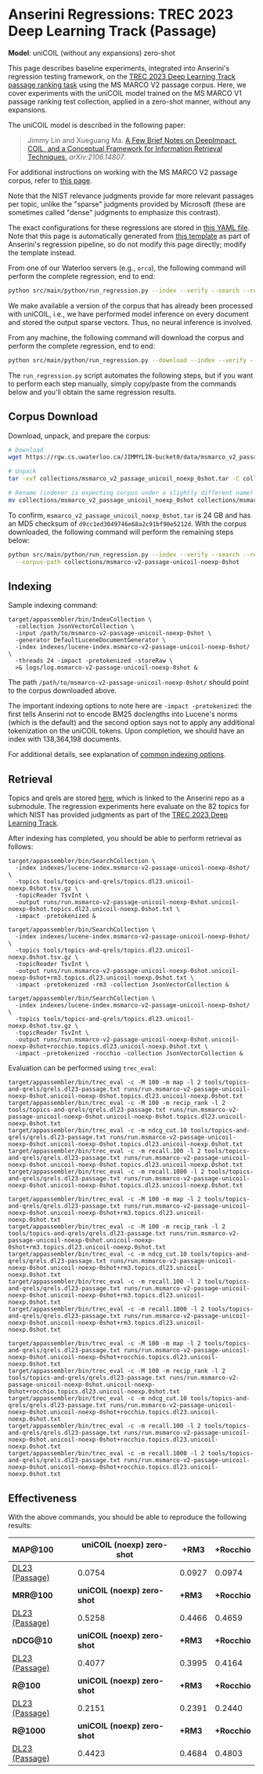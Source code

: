 # Anserini Regressions: TREC 2023 Deep Learning Track (Passage)

**Model**: uniCOIL (without any expansions) zero-shot

This page describes baseline experiments, integrated into Anserini's regression testing framework, on the [TREC 2023 Deep Learning Track passage ranking task](https://trec.nist.gov/data/deep2023.html) using the MS MARCO V2 passage corpus.
Here, we cover experiments with the uniCOIL model trained on the MS MARCO V1 passage ranking test collection, applied in a zero-shot manner, without any expansions.

The uniCOIL model is described in the following paper:

> Jimmy Lin and Xueguang Ma. [A Few Brief Notes on DeepImpact, COIL, and a Conceptual Framework for Information Retrieval Techniques.](https://arxiv.org/abs/2106.14807) _arXiv:2106.14807_.

For additional instructions on working with the MS MARCO V2 passage corpus, refer to [this page](../../docs/experiments-msmarco-v2.md).

Note that the NIST relevance judgments provide far more relevant passages per topic, unlike the "sparse" judgments provided by Microsoft (these are sometimes called "dense" judgments to emphasize this contrast).

The exact configurations for these regressions are stored in [this YAML file](../../src/main/resources/regression/dl23-passage-unicoil-noexp-0shot.yaml).
Note that this page is automatically generated from [this template](../../src/main/resources/docgen/templates/dl23-passage-unicoil-noexp-0shot.template) as part of Anserini's regression pipeline, so do not modify this page directly; modify the template instead.

From one of our Waterloo servers (e.g., `orca`), the following command will perform the complete regression, end to end:

```bash
python src/main/python/run_regression.py --index --verify --search --regression dl23-passage-unicoil-noexp-0shot
```

We make available a version of the corpus that has already been processed with uniCOIL, i.e., we have performed model inference on every document and stored the output sparse vectors.
Thus, no neural inference is involved.

From any machine, the following command will download the corpus and perform the complete regression, end to end:

```bash
python src/main/python/run_regression.py --download --index --verify --search --regression dl23-passage-unicoil-noexp-0shot
```

The `run_regression.py` script automates the following steps, but if you want to perform each step manually, simply copy/paste from the commands below and you'll obtain the same regression results.

## Corpus Download

Download, unpack, and prepare the corpus:

```bash
# Download
wget https://rgw.cs.uwaterloo.ca/JIMMYLIN-bucket0/data/msmarco_v2_passage_unicoil_noexp_0shot.tar -P collections/

# Unpack
tar -xvf collections/msmarco_v2_passage_unicoil_noexp_0shot.tar -C collections/

# Rename (indexer is expecting corpus under a slightly different name)
mv collections/msmarco_v2_passage_unicoil_noexp_0shot collections/msmarco-v2-passage-unicoil-noexp-0shot
```

To confirm, `msmarco_v2_passage_unicoil_noexp_0shot.tar` is 24 GB and has an MD5 checksum of `d9cc1ed3049746e68a2c91bf90e5212d`.
With the corpus downloaded, the following command will perform the remaining steps below:

```bash
python src/main/python/run_regression.py --index --verify --search --regression dl23-passage-unicoil-noexp-0shot \
  --corpus-path collections/msmarco-v2-passage-unicoil-noexp-0shot
```

## Indexing

Sample indexing command:

```
target/appassembler/bin/IndexCollection \
  -collection JsonVectorCollection \
  -input /path/to/msmarco-v2-passage-unicoil-noexp-0shot \
  -generator DefaultLuceneDocumentGenerator \
  -index indexes/lucene-index.msmarco-v2-passage-unicoil-noexp-0shot/ \
  -threads 24 -impact -pretokenized -storeRaw \
  >& logs/log.msmarco-v2-passage-unicoil-noexp-0shot &
```

The path `/path/to/msmarco-v2-passage-unicoil-noexp-0shot/` should point to the corpus downloaded above.

The important indexing options to note here are `-impact -pretokenized`: the first tells Anserini not to encode BM25 doclengths into Lucene's norms (which is the default) and the second option says not to apply any additional tokenization on the uniCOIL tokens.
Upon completion, we should have an index with 138,364,198 documents.

For additional details, see explanation of [common indexing options](../../docs/common-indexing-options.md).

## Retrieval

Topics and qrels are stored [here](https://github.com/castorini/anserini-tools/tree/master/topics-and-qrels), which is linked to the Anserini repo as a submodule.
The regression experiments here evaluate on the 82 topics for which NIST has provided judgments as part of the [TREC 2023 Deep Learning Track](https://trec.nist.gov/data/deep2023.html).

After indexing has completed, you should be able to perform retrieval as follows:

```
target/appassembler/bin/SearchCollection \
  -index indexes/lucene-index.msmarco-v2-passage-unicoil-noexp-0shot/ \
  -topics tools/topics-and-qrels/topics.dl23.unicoil-noexp.0shot.tsv.gz \
  -topicReader TsvInt \
  -output runs/run.msmarco-v2-passage-unicoil-noexp-0shot.unicoil-noexp-0shot.topics.dl23.unicoil-noexp.0shot.txt \
  -impact -pretokenized &

target/appassembler/bin/SearchCollection \
  -index indexes/lucene-index.msmarco-v2-passage-unicoil-noexp-0shot/ \
  -topics tools/topics-and-qrels/topics.dl23.unicoil-noexp.0shot.tsv.gz \
  -topicReader TsvInt \
  -output runs/run.msmarco-v2-passage-unicoil-noexp-0shot.unicoil-noexp-0shot+rm3.topics.dl23.unicoil-noexp.0shot.txt \
  -impact -pretokenized -rm3 -collection JsonVectorCollection &

target/appassembler/bin/SearchCollection \
  -index indexes/lucene-index.msmarco-v2-passage-unicoil-noexp-0shot/ \
  -topics tools/topics-and-qrels/topics.dl23.unicoil-noexp.0shot.tsv.gz \
  -topicReader TsvInt \
  -output runs/run.msmarco-v2-passage-unicoil-noexp-0shot.unicoil-noexp-0shot+rocchio.topics.dl23.unicoil-noexp.0shot.txt \
  -impact -pretokenized -rocchio -collection JsonVectorCollection &
```

Evaluation can be performed using `trec_eval`:

```
target/appassembler/bin/trec_eval -c -M 100 -m map -l 2 tools/topics-and-qrels/qrels.dl23-passage.txt runs/run.msmarco-v2-passage-unicoil-noexp-0shot.unicoil-noexp-0shot.topics.dl23.unicoil-noexp.0shot.txt
target/appassembler/bin/trec_eval -c -M 100 -m recip_rank -l 2 tools/topics-and-qrels/qrels.dl23-passage.txt runs/run.msmarco-v2-passage-unicoil-noexp-0shot.unicoil-noexp-0shot.topics.dl23.unicoil-noexp.0shot.txt
target/appassembler/bin/trec_eval -c -m ndcg_cut.10 tools/topics-and-qrels/qrels.dl23-passage.txt runs/run.msmarco-v2-passage-unicoil-noexp-0shot.unicoil-noexp-0shot.topics.dl23.unicoil-noexp.0shot.txt
target/appassembler/bin/trec_eval -c -m recall.100 -l 2 tools/topics-and-qrels/qrels.dl23-passage.txt runs/run.msmarco-v2-passage-unicoil-noexp-0shot.unicoil-noexp-0shot.topics.dl23.unicoil-noexp.0shot.txt
target/appassembler/bin/trec_eval -c -m recall.1000 -l 2 tools/topics-and-qrels/qrels.dl23-passage.txt runs/run.msmarco-v2-passage-unicoil-noexp-0shot.unicoil-noexp-0shot.topics.dl23.unicoil-noexp.0shot.txt

target/appassembler/bin/trec_eval -c -M 100 -m map -l 2 tools/topics-and-qrels/qrels.dl23-passage.txt runs/run.msmarco-v2-passage-unicoil-noexp-0shot.unicoil-noexp-0shot+rm3.topics.dl23.unicoil-noexp.0shot.txt
target/appassembler/bin/trec_eval -c -M 100 -m recip_rank -l 2 tools/topics-and-qrels/qrels.dl23-passage.txt runs/run.msmarco-v2-passage-unicoil-noexp-0shot.unicoil-noexp-0shot+rm3.topics.dl23.unicoil-noexp.0shot.txt
target/appassembler/bin/trec_eval -c -m ndcg_cut.10 tools/topics-and-qrels/qrels.dl23-passage.txt runs/run.msmarco-v2-passage-unicoil-noexp-0shot.unicoil-noexp-0shot+rm3.topics.dl23.unicoil-noexp.0shot.txt
target/appassembler/bin/trec_eval -c -m recall.100 -l 2 tools/topics-and-qrels/qrels.dl23-passage.txt runs/run.msmarco-v2-passage-unicoil-noexp-0shot.unicoil-noexp-0shot+rm3.topics.dl23.unicoil-noexp.0shot.txt
target/appassembler/bin/trec_eval -c -m recall.1000 -l 2 tools/topics-and-qrels/qrels.dl23-passage.txt runs/run.msmarco-v2-passage-unicoil-noexp-0shot.unicoil-noexp-0shot+rm3.topics.dl23.unicoil-noexp.0shot.txt

target/appassembler/bin/trec_eval -c -M 100 -m map -l 2 tools/topics-and-qrels/qrels.dl23-passage.txt runs/run.msmarco-v2-passage-unicoil-noexp-0shot.unicoil-noexp-0shot+rocchio.topics.dl23.unicoil-noexp.0shot.txt
target/appassembler/bin/trec_eval -c -M 100 -m recip_rank -l 2 tools/topics-and-qrels/qrels.dl23-passage.txt runs/run.msmarco-v2-passage-unicoil-noexp-0shot.unicoil-noexp-0shot+rocchio.topics.dl23.unicoil-noexp.0shot.txt
target/appassembler/bin/trec_eval -c -m ndcg_cut.10 tools/topics-and-qrels/qrels.dl23-passage.txt runs/run.msmarco-v2-passage-unicoil-noexp-0shot.unicoil-noexp-0shot+rocchio.topics.dl23.unicoil-noexp.0shot.txt
target/appassembler/bin/trec_eval -c -m recall.100 -l 2 tools/topics-and-qrels/qrels.dl23-passage.txt runs/run.msmarco-v2-passage-unicoil-noexp-0shot.unicoil-noexp-0shot+rocchio.topics.dl23.unicoil-noexp.0shot.txt
target/appassembler/bin/trec_eval -c -m recall.1000 -l 2 tools/topics-and-qrels/qrels.dl23-passage.txt runs/run.msmarco-v2-passage-unicoil-noexp-0shot.unicoil-noexp-0shot+rocchio.topics.dl23.unicoil-noexp.0shot.txt
```

## Effectiveness

With the above commands, you should be able to reproduce the following results:

| **MAP@100**                                                                                                  | **uniCOIL (noexp) zero-shot**| **+RM3**  | **+Rocchio**|
|:-------------------------------------------------------------------------------------------------------------|-----------|-----------|-----------|
| [DL23 (Passage)](https://microsoft.github.io/msmarco/TREC-Deep-Learning)                                     | 0.0754    | 0.0927    | 0.0974    |
| **MRR@100**                                                                                                  | **uniCOIL (noexp) zero-shot**| **+RM3**  | **+Rocchio**|
| [DL23 (Passage)](https://microsoft.github.io/msmarco/TREC-Deep-Learning)                                     | 0.5258    | 0.4466    | 0.4659    |
| **nDCG@10**                                                                                                  | **uniCOIL (noexp) zero-shot**| **+RM3**  | **+Rocchio**|
| [DL23 (Passage)](https://microsoft.github.io/msmarco/TREC-Deep-Learning)                                     | 0.4077    | 0.3995    | 0.4164    |
| **R@100**                                                                                                    | **uniCOIL (noexp) zero-shot**| **+RM3**  | **+Rocchio**|
| [DL23 (Passage)](https://microsoft.github.io/msmarco/TREC-Deep-Learning)                                     | 0.2151    | 0.2391    | 0.2440    |
| **R@1000**                                                                                                   | **uniCOIL (noexp) zero-shot**| **+RM3**  | **+Rocchio**|
| [DL23 (Passage)](https://microsoft.github.io/msmarco/TREC-Deep-Learning)                                     | 0.4423    | 0.4684    | 0.4803    |
